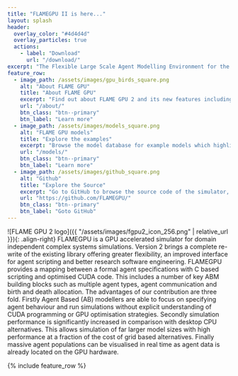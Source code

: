 ```yaml
---
title: "FLAMEGPU II is here..."
layout: splash
header:
  overlay_color: "#4d4d4d"
  overlay_particles: true
  actions:
    - label: "Download"
      url: "/download/"
excerpt: "The Flexible Large Scale Agent Modelling Environment for the Graphics Processing Unit (GPU)"
feature_row:
  - image_path: /assets/images/gpu_birds_square.png
    alt: "About FLAME GPU"
    title: "About FLAME GPU"
    excerpt: "Find out about FLAME GPU 2 and its new features including a recorded presentation and links to publications and citations."
    url: "/about/"
    btn_class: "btn--primary"
    btn_label: "Learn more"
  - image_path: /assets/images/models_square.png
    alt: "FLAME GPU models"
    title: "Explore the examples"
    excerpt: "Browse the model database for example models which highlight key features or demonstrate performance. Download them and try them for yourself."
    url: "/models/"
    btn_class: "btn--primary"
    btn_label: "Learn more" 
  - image_path: /assets/images/github_square.png
    alt: "Github"
    title: "Explore the Source"
    excerpt: "Go to GitHub to browse the source code of the simulator, docs and this website."
    url: "https://github.com/FLAMEGPU/"
    btn_class: "btn--primary"
    btn_label: "Goto GitHub"   	
---
```


![FLAME GPU 2 logo]({{ "/assets/images/fgpu2_icon_256.png" | relative_url }}){: .align-right} FLAMEGPU is a GPU accelerated simulator for domain independent complex systems simulations. Version 2 brings a complete re-write of the existing library offering greater flexibility, an improved interface for agent scripting and better research software engineering. FLAMEGPU provides a mapping between a formal agent specifications with C based scripting and optimised CUDA code. This includes a number of key ABM building blocks such as multiple agent types, agent communication and birth and death allocation. The advantages of our contribution are three fold. Firstly Agent Based (AB) modellers are able to focus on specifying agent behaviour and run simulations without explicit understanding of CUDA programming or GPU optimisation strategies. Secondly simulation performance is significantly increased in comparison with desktop CPU alternatives. This allows simulation of far larger model sizes with high performance at a fraction of the cost of grid based alternatives. Finally massive agent populations can be visualised in real time as agent data is already located on the GPU hardware.

{% include feature_row %}

